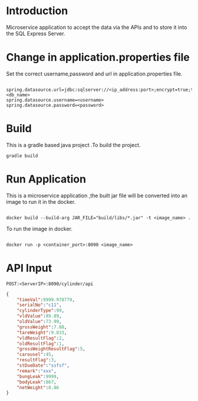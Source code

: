 # Introduction

Microservice application to accept the data via the APIs and to store it into the SQL Express Server.

# Change in application.properties file

Set the correct username,password and url in application.properties file.

```application.properties

spring.datasource.url=jdbc:sqlserver://<ip_address:port>;encrypt=true;trustServerCertificate=true;databaseName=<db_name>
spring.datasource.username=<username>
spring.datasource.password=<password>

```

# Build

This is a gradle based java project .To build the project. 

```terminal
gradle build
```

# Run Application 

This is a microservice application ,the built jar file will be converted into an image to run it in the docker.

```terminal

docker build --build-arg JAR_FILE="build/libs/*.jar" -t <image_name> .

```

To run the image in docker.

```terminal

docker run -p <container_port>:8090 <image_name>

```
# API Input

```URL
POST:<ServerIP>:8090/cylinder/api
```
```JSON
{
    "timeVal":9999.978779,
    "serialNo":"c11",
    "cylinderType":99,
    "vldValue":89.89,
    "oldValue":73.99,
    "grossWeight":7.88,
    "tareWeight":9.833,
    "vldResultFlag":2,
    "oldResultFlag":1,
    "grossWeightResultFlag":5,
    "carousel":45,
    "resultFlag":3,
    "stDueDate":"ssfsf",
    "remark":"xxx",
    "bungLeak":9999,
    "bodyLeak":867,
    "netWeight":8.86
}
```



